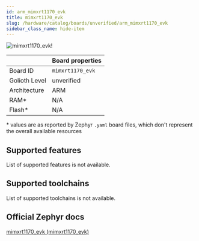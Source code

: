 ```yaml
---
id: arm_mimxrt1170_evk
title: mimxrt1170_evk
slug: /hardware/catalog/boards/unverified/arm_mimxrt1170_evk
sidebar_class_name: hide-item
---
```


[//]: # (This is an auto-generated file, do not edit! Changes to it will be lost upon re-generation)

![mimxrt1170_evk!](/img/boards/arm/mimxrt1170_evk.jpg "mimxrt1170_evk")

|                | Board properties     |
| -------------  | -------------------- |
| Board ID       | `mimxrt1170_evk` |
| Golioth Level  | unverified       |
| Architecture   | ARM |
| RAM*           | N/A |
| Flash*         | N/A |

\* values are as reported by Zephyr `.yaml` board files, which don't represent the overall available resources



## Supported features

List of supported features is not available.

## Supported toolchains

List of supported toolchains is not available.

## Official Zephyr docs

[mimxrt1170_evk (mimxrt1170_evk)](https://docs.zephyrproject.org/latest/boards/arm/mimxrt1170_evk/doc/index.html)
